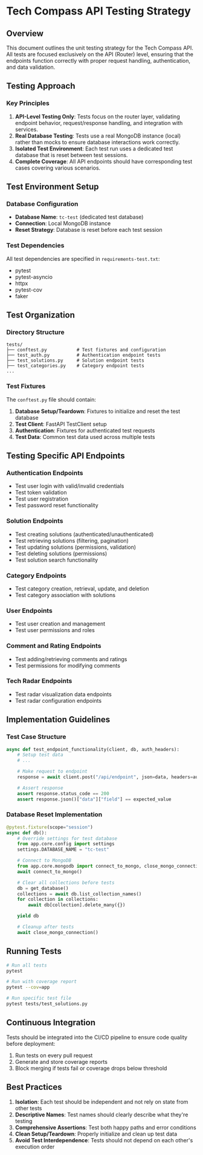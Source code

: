 # Tech Compass API Testing Strategy

## Overview

This document outlines the unit testing strategy for the Tech Compass API. All tests are focused exclusively on the API (Router) level, ensuring that the endpoints function correctly with proper request handling, authentication, and data validation.

## Testing Approach

### Key Principles

1. **API-Level Testing Only**: Tests focus on the router layer, validating endpoint behavior, request/response handling, and integration with services.
2. **Real Database Testing**: Tests use a real MongoDB instance (local) rather than mocks to ensure database interactions work correctly.
3. **Isolated Test Environment**: Each test run uses a dedicated test database that is reset between test sessions.
4. **Complete Coverage**: All API endpoints should have corresponding test cases covering various scenarios.

## Test Environment Setup

### Database Configuration

- **Database Name**: `tc-test` (dedicated test database)
- **Connection**: Local MongoDB instance
- **Reset Strategy**: Database is reset before each test session

### Test Dependencies

All test dependencies are specified in `requirements-test.txt`:

- pytest
- pytest-asyncio
- httpx
- pytest-cov
- faker

## Test Organization

### Directory Structure

```
tests/
├── conftest.py           # Test fixtures and configuration
├── test_auth.py          # Authentication endpoint tests
├── test_solutions.py     # Solution endpoint tests
├── test_categories.py    # Category endpoint tests
...
```

### Test Fixtures

The `conftest.py` file should contain:

1. **Database Setup/Teardown**: Fixtures to initialize and reset the test database
2. **Test Client**: FastAPI TestClient setup
3. **Authentication**: Fixtures for authenticated test requests
4. **Test Data**: Common test data used across multiple tests

## Testing Specific API Endpoints

### Authentication Endpoints

- Test user login with valid/invalid credentials
- Test token validation
- Test user registration
- Test password reset functionality

### Solution Endpoints

- Test creating solutions (authenticated/unauthenticated)
- Test retrieving solutions (filtering, pagination)
- Test updating solutions (permissions, validation)
- Test deleting solutions (permissions)
- Test solution search functionality

### Category Endpoints

- Test category creation, retrieval, update, and deletion
- Test category association with solutions

### User Endpoints

- Test user creation and management
- Test user permissions and roles

### Comment and Rating Endpoints

- Test adding/retrieving comments and ratings
- Test permissions for modifying comments

### Tech Radar Endpoints

- Test radar visualization data endpoints
- Test radar configuration endpoints

## Implementation Guidelines

### Test Case Structure

```python
async def test_endpoint_functionality(client, db, auth_headers):
    # Setup test data
    # ...

    # Make request to endpoint
    response = await client.post("/api/endpoint", json=data, headers=auth_headers)

    # Assert response
    assert response.status_code == 200
    assert response.json()["data"]["field"] == expected_value
```

### Database Reset Implementation

```python
@pytest.fixture(scope="session")
async def db():
    # Override settings for test database
    from app.core.config import settings
    settings.DATABASE_NAME = "tc-test"

    # Connect to MongoDB
    from app.core.mongodb import connect_to_mongo, close_mongo_connection
    await connect_to_mongo()

    # Clear all collections before tests
    db = get_database()
    collections = await db.list_collection_names()
    for collection in collections:
        await db[collection].delete_many({})

    yield db

    # Cleanup after tests
    await close_mongo_connection()
```

## Running Tests

```bash
# Run all tests
pytest

# Run with coverage report
pytest --cov=app

# Run specific test file
pytest tests/test_solutions.py
```

## Continuous Integration

Tests should be integrated into the CI/CD pipeline to ensure code quality before deployment:

1. Run tests on every pull request
2. Generate and store coverage reports
3. Block merging if tests fail or coverage drops below threshold

## Best Practices

1. **Isolation**: Each test should be independent and not rely on state from other tests
2. **Descriptive Names**: Test names should clearly describe what they're testing
3. **Comprehensive Assertions**: Test both happy paths and error conditions
4. **Clean Setup/Teardown**: Properly initialize and clean up test data
5. **Avoid Test Interdependence**: Tests should not depend on each other's execution order
